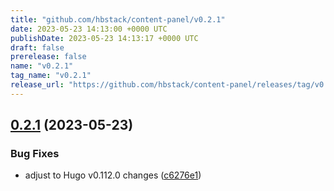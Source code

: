 ```yaml
---
title: "github.com/hbstack/content-panel/v0.2.1"
date: 2023-05-23 14:13:00 +0000 UTC
publishDate: 2023-05-23 14:13:17 +0000 UTC
draft: false
prerelease: false
name: "v0.2.1"
tag_name: "v0.2.1"
release_url: "https://github.com/hbstack/content-panel/releases/tag/v0.2.1"
---
```


## [0.2.1](https://github.com/hbstack/content-panel/compare/v0.2.0...v0.2.1) (2023-05-23)


### Bug Fixes

* adjust to Hugo v0.112.0 changes ([c6276e1](https://github.com/hbstack/content-panel/commit/c6276e1305961b0015ee0a40813c2ec91a11e337))
